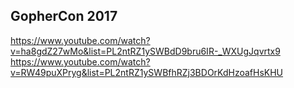 GopherCon 2017
-

https://www.youtube.com/watch?v=ha8gdZ27wMo&list=PL2ntRZ1ySWBdD9bru6IR-_WXUgJqvrtx9
https://www.youtube.com/watch?v=RW49puXPryg&list=PL2ntRZ1ySWBfhRZj3BDOrKdHzoafHsKHU
